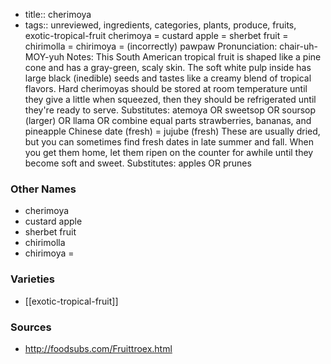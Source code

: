 - title:: cherimoya
- tags:: unreviewed, ingredients, categories, plants, produce, fruits, exotic-tropical-fruit
cherimoya = custard apple = sherbet fruit = chirimolla = chirimoya = (incorrectly) pawpaw Pronunciation: chair-uh-MOY-yuh Notes: This South American tropical fruit is shaped like a pine cone and has a gray-green, scaly skin. The soft white pulp inside has large black (inedible) seeds and tastes like a creamy blend of tropical flavors. Hard cherimoyas should be stored at room temperature until they give a little when squeezed, then they should be refrigerated until they're ready to serve. Substitutes: atemoya OR sweetsop OR soursop (larger) OR llama OR combine equal parts strawberries, bananas, and pineapple Chinese date (fresh) = jujube (fresh) These are usually dried, but you can sometimes find fresh dates in late summer and fall. When you get them home, let them ripen on the counter for awhile until they become soft and sweet. Substitutes: apples OR prunes

### Other Names

* cherimoya
* custard apple
* sherbet fruit
* chirimolla
* chirimoya =

### Varieties

* [[exotic-tropical-fruit]]

### Sources
* http://foodsubs.com/Fruittroex.html
